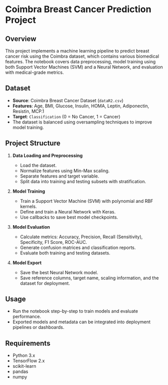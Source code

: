 # Coimbra Breast Cancer Prediction Project

## Overview
This project implements a machine learning pipeline to predict breast cancer risk using the Coimbra dataset, which contains various biomedical features. The notebook covers data preprocessing, model training using both Support Vector Machines (SVM) and a Neural Network, and evaluation with medical-grade metrics.

## Dataset
- **Source**: Coimbra Breast Cancer Dataset (`dataR2.csv`)
- **Features**: Age, BMI, Glucose, Insulin, HOMA, Leptin, Adiponectin, Resistin, MCP.1
- **Target**: `Classification` (0 = No Cancer, 1 = Cancer)
- The dataset is balanced using oversampling techniques to improve model training.

## Project Structure
1. **Data Loading and Preprocessing**
   - Load the dataset.
   - Normalize features using Min-Max scaling.
   - Separate features and target variable.
   - Split data into training and testing subsets with stratification.

2. **Model Training**
   - Train a Support Vector Machine (SVM) with polynomial and RBF kernels.
   - Define and train a Neural Network with Keras.
   - Use callbacks to save best model checkpoints.

3. **Model Evaluation**
   - Calculate metrics: Accuracy, Precision, Recall (Sensitivity), Specificity, F1 Score, ROC-AUC.
   - Generate confusion matrices and classification reports.
   - Evaluate both training and testing datasets.

4. **Model Export**
   - Save the best Neural Network model.
   - Save reference columns, target name, scaling information, and the dataset for deployment.

## Usage
- Run the notebook step-by-step to train models and evaluate performance.
- Exported models and metadata can be integrated into deployment pipelines or dashboards.

## Requirements
- Python 3.x
- TensorFlow 2.x
- scikit-learn
- pandas
- numpy



